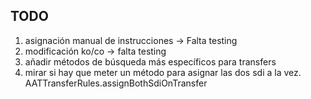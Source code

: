 ## TODO ##

1. asignación manual de instrucciones -> Falta testing
2. modificación ko/co -> falta testing
3. añadir métodos de búsqueda más específicos para transfers
4. mirar si hay que meter un método para asignar las dos sdi a la vez. AATTransferRules.assignBothSdiOnTransfer